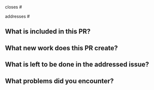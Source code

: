 <!-- ALL PRs MUST BE RELATED TO AN OPEN ISSUE -->
closes #
<!-- OR -->
addresses #


## What is included in this PR?



<!-- Answer any that apply and delete the others. -->
## What new work does this PR create?

## What is left to be done in the addressed issue?

## What problems did you encounter?
